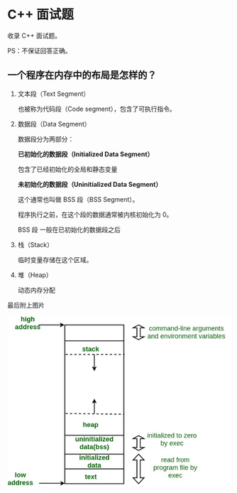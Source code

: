 # C++ 面试题

收录 C++ 面试题。

PS：不保证回答正确。

## 一个程序在内存中的布局是怎样的？

1. 文本段（Text Segment）

    也被称为代码段（Code segment），包含了可执行指令。

2. 数据段（Data Segment）

    数据段分为两部分：

    **已初始化的数据段（Initialized Data Segment）**

    包含了已经初始化的全局和静态变量

    **未初始化的数据段（Uninitialized Data Segment）**

    这个通常也叫做 BSS 段（BSS Segment）。

    程序执行之前，在这个段的数据通常被内核初始化为 0。

    BSS 段 一般在已初始化的数据段之后

3. 栈（Stack）

    临时变量存储在这个区域。

4. 堆（Heap）

    动态内存分配

最后附上图片

![img](./img/memoryLayoutC.jpg)
